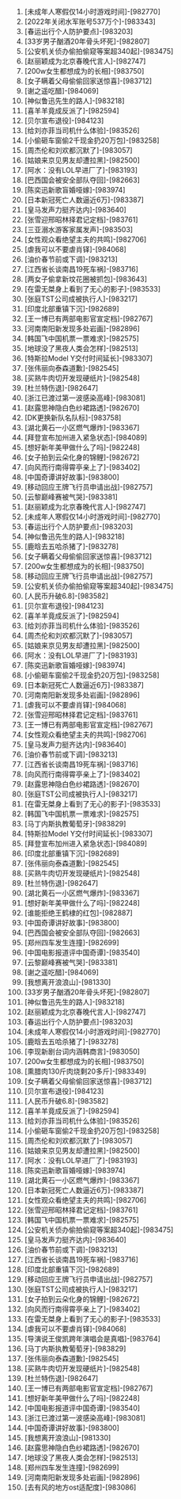 
1. [未成年人寒假仅14小时游戏时间]-[982770]
1. [2022年关闭水军账号537万个]-[983343]
1. [春运出行个人防护要点]-[983203]
1. [33岁男子酗酒20年骨头坏死]-[982807]
1. [公安机关侦办偷拍偷窥等案超340起]-[983475]
1. [赵丽颖成为北京春晚代言人]-[982747]
1. [200w女生都想成为的长相]-[983750]
1. [女子瞒着父母偷偷回家送惊喜]-[983712]
1. [谢之遥吃醋]-[984069]
1. [神似鲁迅先生的路人]-[983218]
1. [喜羊羊竟成反派了]-[982594]
1. [贝尔宣布退役]-[984123]
1. [给刘亦菲当司机什么体验]-[983526]
1. [小偷砸车窗偷2千现金扔20万包]-[983258]
1. [周杰伦和刘欢都沉默了]-[983057]
1. [姑娘来京见男友却遭拉黑]-[982500]
1. [阿水：没有LOL早进厂了]-[983193]
1. [巴西国会被安全部队夺回]-[982663]
1. [陈奕迅新歌盲婚哑嫁]-[983974]
1. [日本新冠死亡人数逼近6万]-[983387]
1. [皇马发声力挺齐达内]-[983640]
1. [张雪迎邢昭林择君记定档]-[983761]
1. [三亚溺水游客家属发声]-[983503]
1. [女性观众看绝望主夫的共鸣]-[982706]
1. [虐我可以不要虐肖铎]-[984068]
1. [油价春节前或下调]-[983213]
1. [江西省长谈南昌19死车祸]-[983716]
1. [两女子偷拿新坟花圈被抓包]-[983643]
1. [在雷无桀身上看到了无心的影子]-[983533]
1. [张庭TST公司成被执行人]-[983217]
1. [印度北部重镇下沉]-[982689]
1. [王一博已有两部电影官宣定档]-[982767]
1. [河南南阳新发现多处岩画]-[982896]
1. [韩国飞中国机票一票难求]-[982575]
1. [地球没了黑夜人类会怎样]-[982513]
1. [特斯拉Model Y交付时间延长]-[983307]
1. [张伟丽向泰森道歉]-[982545]
1. [买熟牛肉切开发现硬纸片]-[982548]
1. [杜兰特伤退]-[982647]
1. [浙江已渡过第一波感染高峰]-[983081]
1. [赵露思神隐白色纱裙路透]-[982670]
1. [DK更换新队名队标]-[983758]
1. [湖北黄石一小区燃气爆炸]-[983367]
1. [拜登宣布加州进入紧急状态]-[984089]
1. [想好新年美甲做什么了吗]-[982248]
1. [女子拍到云朵化身的锦鲤]-[982672]
1. [向风而行南得霄亭亲上了]-[983402]
1. [中国奇谭讲好故事]-[983800]
1. [移动回应王牌飞行员申请出战]-[982757]
1. [云黎巅峰赛被气哭]-[983381]
1. [赵丽颖成为北京春晚代言人]-[982747]
1. [未成年人寒假仅14小时游戏时间]-[982770]
1. [春运出行个人防护要点]-[983203]
1. [神似鲁迅先生的路人]-[983218]
1. [鹿晗去五哈杀猪了]-[983278]
1. [女子瞒着父母偷偷回家送惊喜]-[983712]
1. [200w女生都想成为的长相]-[983750]
1. [移动回应王牌飞行员申请出战]-[982757]
1. [公安机关侦办偷拍偷窥等案超340起]-[983475]
1. [人民币升破6.8]-[983582]
1. [贝尔宣布退役]-[984123]
1. [喜羊羊竟成反派了]-[982594]
1. [给刘亦菲当司机什么体验]-[983526]
1. [周杰伦和刘欢都沉默了]-[983057]
1. [姑娘来京见男友却遭拉黑]-[982500]
1. [阿水：没有LOL早进厂了]-[983193]
1. [陈奕迅新歌盲婚哑嫁]-[983974]
1. [小偷砸车窗偷2千现金扔20万包]-[983258]
1. [日本新冠死亡人数逼近6万]-[983387]
1. [河南南阳新发现多处岩画]-[982896]
1. [虐我可以不要虐肖铎]-[984068]
1. [张雪迎邢昭林择君记定档]-[983761]
1. [王一博已有两部电影官宣定档]-[982767]
1. [女性观众看绝望主夫的共鸣]-[982706]
1. [皇马发声力挺齐达内]-[983640]
1. [油价春节前或下调]-[983213]
1. [江西省长谈南昌19死车祸]-[983716]
1. [向风而行南得霄亭亲上了]-[983402]
1. [赵露思神隐白色纱裙路透]-[982670]
1. [张庭TST公司成被执行人]-[983217]
1. [在雷无桀身上看到了无心的影子]-[983533]
1. [韩国飞中国机票一票难求]-[982575]
1. [马丁内斯执教葡萄牙]-[983829]
1. [特斯拉Model Y交付时间延长]-[983307]
1. [拜登宣布加州进入紧急状态]-[984089]
1. [印度北部重镇下沉]-[982689]
1. [张伟丽向泰森道歉]-[982545]
1. [买熟牛肉切开发现硬纸片]-[982548]
1. [杜兰特伤退]-[982647]
1. [湖北黄石一小区燃气爆炸]-[983367]
1. [想好新年美甲做什么了吗]-[982248]
1. [谁能拒绝王鹤棣的红包]-[982887]
1. [中国奇谭讲好故事]-[983800]
1. [巴西国会被安全部队夺回]-[982663]
1. [郑州四车发生连撞]-[982699]
1. [中国电影报道评中国奇谭]-[983540]
1. [云黎巅峰赛被气哭]-[983381]
1. [谢之遥吃醋]-[984069]
1. [我想离开浪浪山]-[981330]
1. [33岁男子酗酒20年骨头坏死]-[982807]
1. [神似鲁迅先生的路人]-[983218]
1. [赵丽颖成为北京春晚代言人]-[982747]
1. [春运出行个人防护要点]-[983203]
1. [未成年人寒假仅14小时游戏时间]-[982770]
1. [鹿晗去五哈杀猪了]-[983278]
1. [李现新剧台词内涵韩商言]-[983050]
1. [200w女生都想成为的长相]-[983750]
1. [熏腊肉130斤肉烧剩20多斤]-[983349]
1. [女子瞒着父母偷偷回家送惊喜]-[983712]
1. [贝尔宣布退役]-[984123]
1. [人民币升破6.8]-[983582]
1. [喜羊羊竟成反派了]-[982594]
1. [给刘亦菲当司机什么体验]-[983526]
1. [小偷砸车窗偷2千现金扔20万包]-[983258]
1. [周杰伦和刘欢都沉默了]-[983057]
1. [姑娘来京见男友却遭拉黑]-[982500]
1. [阿水：没有LOL早进厂了]-[983193]
1. [陈奕迅新歌盲婚哑嫁]-[983974]
1. [湖北黄石一小区燃气爆炸]-[983367]
1. [日本新冠死亡人数逼近6万]-[983387]
1. [女性观众看绝望主夫的共鸣]-[982706]
1. [张雪迎邢昭林择君记定档]-[983761]
1. [韩国飞中国机票一票难求]-[982575]
1. [公安机关侦办偷拍偷窥等案超340起]-[983475]
1. [皇马发声力挺齐达内]-[983640]
1. [油价春节前或下调]-[983213]
1. [江西省长谈南昌19死车祸]-[983716]
1. [印度北部重镇下沉]-[982689]
1. [移动回应王牌飞行员申请出战]-[982757]
1. [张庭TST公司成被执行人]-[983217]
1. [女子拍到云朵化身的锦鲤]-[982672]
1. [向风而行南得霄亭亲上了]-[983402]
1. [在雷无桀身上看到了无心的影子]-[983533]
1. [虐我可以不要虐肖铎]-[984068]
1. [导演说王俊凯跨年演唱会是真唱]-[983764]
1. [马丁内斯执教葡萄牙]-[983829]
1. [张伟丽向泰森道歉]-[982545]
1. [买熟牛肉切开发现硬纸片]-[982548]
1. [杜兰特伤退]-[982647]
1. [王一博已有两部电影官宣定档]-[982767]
1. [想好新年美甲做什么了吗]-[982248]
1. [中国电影报道评中国奇谭]-[983540]
1. [浙江已渡过第一波感染高峰]-[983081]
1. [中国奇谭讲好故事]-[983800]
1. [我想离开浪浪山]-[981330]
1. [赵露思神隐白色纱裙路透]-[982670]
1. [地球没了黑夜人类会怎样]-[982513]
1. [郑州四车发生连撞]-[982699]
1. [河南南阳新发现多处岩画]-[982896]
1. [去有风的地方ost适配度]-[983086]
